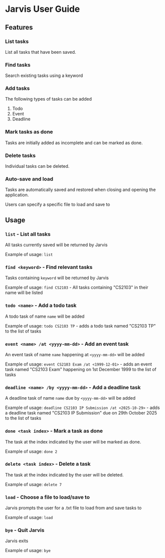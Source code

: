 # Jarvis User Guide

## Features 

### List tasks
List all tasks that have been saved.

### Find tasks

Search existing tasks using a keyword

### Add tasks

The following types of tasks can be added

1. Todo
2. Event
3. Deadline

### Mark tasks as done

Tasks are initially added as incomplete and can be marked as done.

### Delete tasks

Individual tasks can be deleted.

### Auto-save and load

Tasks are automatically saved and restored when closing and opening the application.

Users can specify a specific file to load and save to

## Usage

### `list` - List all tasks

All tasks currently saved will be returned by Jarvis

Example of usage: `list`

### `find <keyword>` -  Find relevant tasks

Tasks containing `keyword` will be returned by Jarvis

Example of usage: `find CS2103` - All tasks containing "CS2103" in their name will be listed

### `todo <name>` - **Add a todo task**

A todo task of name `name` will be added

Example of usage: `todo CS2103 TP` - adds a todo task named "CS2103 TP" to the list of tasks

### `event <name> /at <yyyy-mm-dd>` - **Add an event task**

An event task of name `name` happening at `<yyyy-mm-dd>` will be added

Example of usage: `event CS2103 Exam /at <1999-12-01>` - adds an event task named "CS2103 Exam" happening on 1st December 1999 to the list of tasks

### `deadline <name> /by <yyyy-mm-dd>` - **Add a deadline task**

A deadline task of name `name` due by `<yyyy-mm-dd>` will be added

Example of usage: `deadline CS2103 IP Submission /at <2025-10-29>` - adds a deadline task named "CS2103 IP Submission" due on 29th October 2025 to the list of tasks

### `done <task index>` - **Mark a task as done**

The task at the index indicated by the user will be marked as done.

Example of usage: `done 2`

### `delete <task index>` - **Delete a task**

The task at the index indicated by the user will be deleted.

Example of usage: `delete 7`

### `load` - **Choose a file to load/save to**

Jarvis prompts the user for a .txt file to load from and save tasks to

Example of usage: `load`

### `bye` - **Quit Jarvis** 

Jarvis exits

Example of usage: `bye`